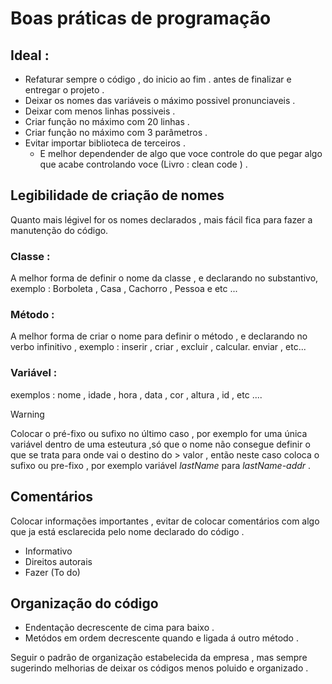 # Boas práticas de programação 

## Ideal : 

* Refaturar sempre o código , do inicio ao fim . antes de finalizar e entregar o projeto .
* Deixar os nomes das variáveis o máximo possivel pronunciaveis .
* Deixar com menos linhas possiveis .
* Criar função no máximo com 20 linhas .
* Criar função no máximo com 3 parâmetros .
* Evitar importar biblioteca de terceiros .
   * E melhor dependender de algo que voce controle do que pegar algo que acabe controlando voce (Livro : clean code ) .

## Legibilidade de criação de nomes

<p> Quanto mais légivel for os nomes declarados , mais fácil fica para fazer a manutenção do código. </p>

### Classe :
 
<p> A melhor forma de definir o nome da classe , e declarando no substantivo, exemplo : Borboleta , Casa , Cachorro , Pessoa e etc ... </p>

### Método :

<p> A melhor forma de criar o nome para definir o método , e declarando no verbo infinitivo , exemplo :  inserir , criar , excluir , calcular. enviar , etc... </p>

### Variável : 

<p> exemplos : nome , idade , hora , data , cor , altura , id , etc .... </p>

> [!Warning] 
> Colocar o pré-fixo ou sufixo no último caso ,
> por exemplo for uma única variável dentro 
> de uma esteutura ,só que o nome não consegue
> definir o que se trata para onde vai o destino do > valor , então neste caso coloca o sufixo ou 
> pre-fixo , por exemplo variável _lastName_ para
> _lastName-addr_ .

## Comentários 

Colocar informações importantes , evitar de colocar comentários com algo que ja está esclarecida pelo nome declarado do código .

* Informativo 
* Direitos autorais 
* Fazer (To do)


## Organização do código

* Endentação decrescente de cima para baixo .
* Metódos em ordem decrescente quando e ligada á outro método .

<p> Seguir o padrão de organização estabelecida da empresa , mas sempre sugerindo melhorias de deixar os códigos menos poluido e organizado .